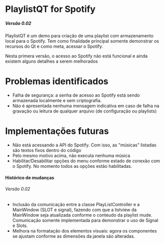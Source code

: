 # PlaylistQT  for Spotify
##### Versão 0.02
PlaylistQT é um demo para criação de uma playlist com armazenamento local para o Spotify. Tem como finalidade principal somente demonstrar os recursos do Qt e como meta, acessar o Spotify.

Nesta primera versão, o acesso ao Spotify não está funcional e ainda existem alguns detalhes a serem melhorados



# Problemas identificados

  - Falha de segurança: a senha de acesso ao Spotify está sendo armazenada localmente e sem criptografia.
  - Não é apresentada nenhuma mensagem indicativa em caso de falha na gravação ou leitura de qualquer arquivo (de configuração ou playlists)


# Implementações futuras
- Não está acessando a API do Spotify. Com isso, as "músicas" listadas são textos fixos dentro do código
- Pelo mesmo motivo acima, não executa nenhuma música
- Habilitar/Desabilitar opções do menu conforme estado de conexão com o Spotify. No momento todos as opções estão habilitadas.



#### Histórico de mudanças
###### Versão 0.02

- Inclusão da comunicação entre a classe PlayListController e a MainWindow (SLOT e signal), fazendo com que a listview da MainWindow  seja atualizada conforme o conteudo da playlist mude. Comunicação somente implementada para demonstrar o uso de Signal e Slots.
- Melhora na formatação dos elementos visuais: agora os componentes se ajustam conforme as dimensões da janela são alteradas.
